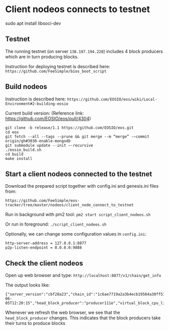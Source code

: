 # Client nodeos connects to testnet

sudo apt install libsoci-dev

## Testnet

The running testnet (on server `138.197.194.220`) includes 4 block producers
which are in turn producing blocks.

Instruction for deploying testnet is described here:
`https://github.com/FeeSimple/bios_boot_script`

## Build nodeos

Instruction is described here:
`https://github.com/EOSIO/eos/wiki/Local-Environment#2-building-eosio`

Current build version:
(Reference link: https://github.com/EOSIO/eos/pull/4304)


```
git clone -b release/1.1 https://github.com/EOSIO/eos.git
cd eos
git fetch --all --tags --prune && git merge --m “merge” -–commit origin/gh#3030-enable-mongodb
git submodule update --init –-recursive
./eosio_build.sh
cd build
make install
```


## Start a client nodeos connected to the testnet

Download the prepared script together with config.ini and genesis.ini files
from:

`https://github.com/FeeSimple/eos-tracker/tree/master/nodeos/client_node_connect_to_testnet`

Run in background with pm2 tool: `pm2 start script_client_nodeos.sh`

Or run in foreground: `./script_client_nodeos.sh`

Optionally, we can change some configuration values in `config.ini`:

```
http-server-address = 127.0.0.1:8877
p2p-listen-endpoint = 0.0.0.0:9888
```

## Check the client nodeos

Open up web browser and type:
`http://localhost:8877/v1/chain/get_info`

The output looks like:

```
{"server_version":"cbf28a23","chain_id":"1c6ae7719a2a3b4ecb19584a30ff510ba1b6ded86e1fd8b8fc22f1179c622a32","head_block_num":232,"last_irreversible_block_num":178,"last_irreversible_block_id":"000000b297f025e337e8abd1379a775ddec2ea9f86589c73a775a602d9703262","head_block_id":"000000e8d66c0717661863c3108a2d0bbcdfe0c64599b328b5c6985cbdad23bb","head_block_time":"2018-06-05T12:20:15","head_block_producer":"producer111e","virtual_block_cpu_limit":251872,"virtual_block_net_limit":1321080,"block_cpu_limit":99900,"block_net_limit":1048576}
```

Whenever we refresh the web browser, we see that the `head_block_producer` changes.
This indicates that the block producers take their turns to produce blocks
